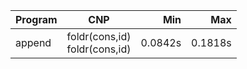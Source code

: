 Program | CNP | Min | Max
--- | --- | ---: | ---:
append | foldr(cons,id)<br/>foldr(cons,id) | 0.0842s | 0.1818s
